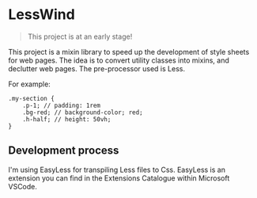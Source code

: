 # LessWind

> This project is at an early stage!

This project is a mixin library to speed up the development of style sheets for web pages. 
The idea is to convert utility classes into mixins, and declutter web pages. 
The pre-processor used is Less. 

For example: 

```less 
.my-section {
    .p-1; // padding: 1rem 
    .bg-red; // background-color; red;
    .h-half; // height: 50vh;
}
```

## Development process

I'm using EasyLess for transpiling Less files to Css. 
EasyLess is an extension you can find in the Extensions Catalogue within Microsoft VSCode.  